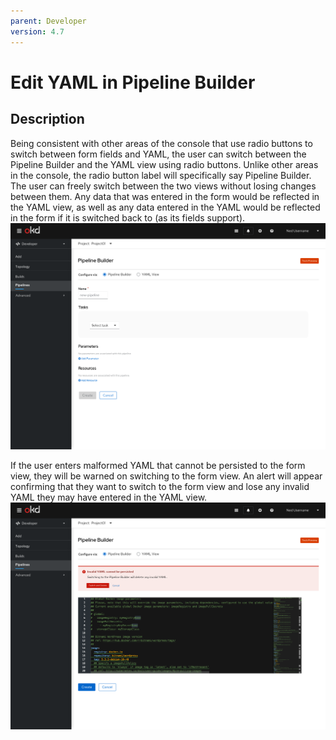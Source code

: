 ```yaml
---
parent: Developer
version: 4.7
---
```


# Edit YAML in Pipeline Builder

## Description
Being consistent with other areas of the console that use radio buttons to switch between form fields and YAML, the user can switch between the Pipeline Builder and the YAML view using radio buttons. Unlike other areas in the console, the radio button label will specifically say Pipeline Builder. The user can freely switch between the two views without losing changes between them. Any data that was entered in the form would be reflected in the YAML view, as well as any data entered in the YAML would be reflected in the form if it is switched back to (as its fields support).
![form](img/image3.png)

If the user enters malformed YAML that cannot be persisted to the form view, they will be warned on switching to the form view. An alert will appear confirming that they want to switch to the form view and lose any invalid YAML they may have entered in the YAML view.
![badyaml](img/image2.png)
